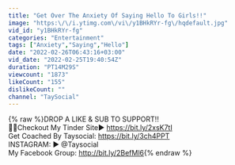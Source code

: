 ```yaml
---
title: "Get Over The Anxiety Of Saying Hello To Girls!!"
image: "https:\/\/i.ytimg.com\/vi\/y1BHkRYr-fg\/hqdefault.jpg"
vid_id: "y1BHkRYr-fg"
categories: "Entertainment"
tags: ["Anxiety","Saying","Hello"]
date: "2022-02-26T06:43:16+03:00"
vid_date: "2022-02-25T19:40:54Z"
duration: "PT14M29S"
viewcount: "1873"
likeCount: "155"
dislikeCount: ""
channel: "TaySocial"
---
```

{% raw %}DROP A LIKE &amp; SUB TO SUPPORT!!<br />🚨🔥Checkout My Tinder Site▶️ <a rel="nofollow" target="blank" href="https://bit.ly/2xsK7tI">https://bit.ly/2xsK7tI</a><br />Get Coached By Taysocial: <a rel="nofollow" target="blank" href="https://bit.ly/3ch4PPT">https://bit.ly/3ch4PPT</a><br />INSTAGRAM: ▶️ @Taysocial<br />My Facebook Group: <a rel="nofollow" target="blank" href="http://bit.ly/2BefMl6">http://bit.ly/2BefMl6</a>{% endraw %}
